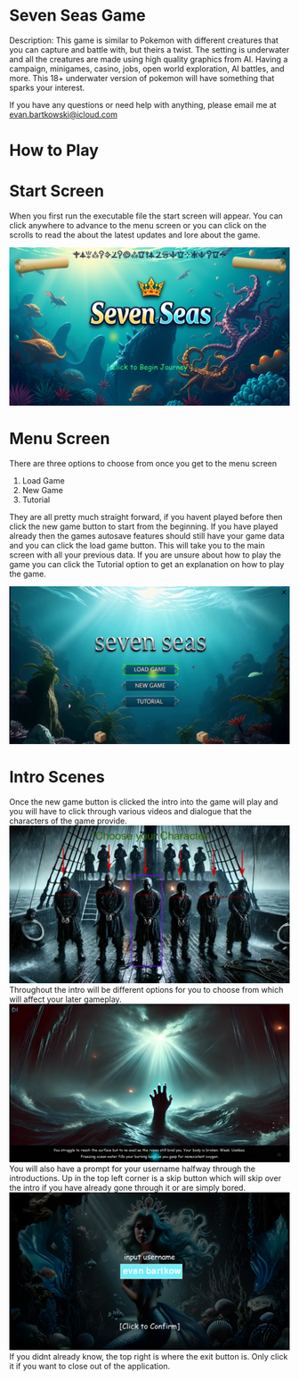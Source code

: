 # Seven Seas Game
 Description: This game is similar to Pokemon with different creatures that you can capture and battle with, but theirs a twist. The setting is underwater and all the creatures are made using high quality graphics from AI. Having a campaign, minigames, casino, jobs, open world exploration, AI battles, and more. This 18+ underwater version of pokemon will have something that sparks your interest.
 
 If you have any questions or need help with anything, please email me at evan.bartkowski@icloud.com

 # How to Play

 

 # Start Screen

When you first run the executable file the start screen will appear. You can click anywhere to advance to the menu screen or you can click on the scrolls to read the about the latest updates and lore about the game.

![Game Screenshot](readme_images/readme1.png)

 # Menu Screen

There are three options to choose from once you get to the menu screen
1. Load Game
2. New Game
3. Tutorial

 They are all pretty much straight forward, if you havent played before then click the new game button to start from the beginning. If you have played already then the games autosave features should still have your game data and you can click the load game button. This will take you to the main screen with all your previous data. If you are unsure about how to play the game you can click the Tutorial option to get an explanation on how to play the game.

![Game Screenshot](readme_images/readme2.png)

 # Intro Scenes

 Once the new game button is clicked the intro into the game will play and you will have to click through various videos and dialogue that the characters of the game provide.
![Game Screenshot](readme_images/readme3.png)
 Throughout the intro will be different options for you to choose from which will affect your later gameplay.  
![Game Screenshot](readme_images/readme4.png)
You will also have a prompt for your username halfway through the introductions. Up in the top left corner is a skip button which will skip over the intro if you have already gone through it or are simply bored.
![Game Screenshot](readme_images/readme5.png)
If you didnt already know, the top right is where the exit button is. Only click it if you want to close out of the application.




 
 

